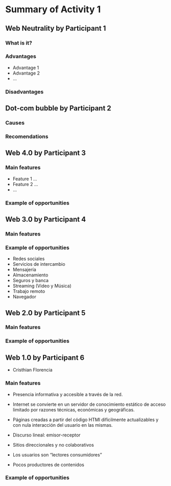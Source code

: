 # Summary of Activity 1


## Web Neutrality by Participant 1

### What is it?

### Advantages
  - Advantage 1
  - Advantage 2
  - ...

### Disadvantages


## Dot-com bubble by Participant 2

### Causes

### Recomendations


## Web 4.0 by Participant 3

### Main features
 - Feature 1 ...
 - Feature 2 ...
 - ...

### Example of opportunities


## Web 3.0 by Participant 4

### Main features

### Example of opportunities
- Redes sociales
- Servicios de intercambio
- Mensajería
- Almacenamiento
- Seguros y banca
- Streaming (Video y Música)
- Trabajo remoto
- Navegador


## Web 2.0 by Participant 5

### Main features

### Example of opportunities


## Web 1.0 by Participant 6
- Cristhian Florencia

### Main features
- Presencia informativa y accesible a través de la red.

- Internet se convierte en un servidor de conocimiento estático de acceso limitado por razones técnicas, económicas y geográficas.

- Páginas creadas a partir del código HTMl difícilmente actualizables y con nula interacción del usuario en las mismas.

- Discurso lineal: emisor-receptor

- Sitios direccionales y no colaborativos

- Los usuarios son “lectores consumidores”

- Pocos productores de contenidos
### Example of opportunities


